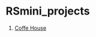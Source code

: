 # RSmini_projects
1.  [Coffe House](https://anzhelika007.github.io/RSmini_projects/coffee-house/index.html)
